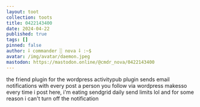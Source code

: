```yaml
---
layout: toot
collection: toots
title: 0422143400
date: 2024-04-22
published: true
tags: []
pinned: false
author: ⸸ commander ░ nova ⸸ :~$
avatar: /img/avatar/daemon.jpeg
mastodon: https://mastodon.online/@cmdr_nova/0422143400
---
```


the friend plugin for the wordpress activitypub plugin sends email notifications with every post a person you follow via wordpress makesso every time i post here, i'm eating sendgrid daily send limits lol and for some reason i can't turn off the notification
